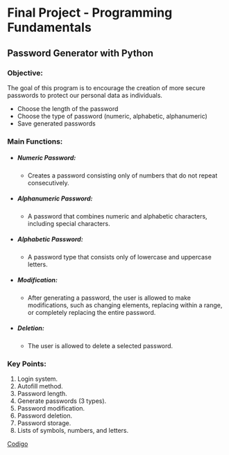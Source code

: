 # Final Project - Programming Fundamentals

## Password Generator with Python

### Objective:
The goal of this program is to encourage the creation of more secure passwords to protect our personal data as individuals.

- Choose the length of the password
- Choose the type of password (numeric, alphabetic, alphanumeric)
- Save generated passwords

### Main Functions:

- ##### Numeric Password:
    - Creates a password consisting only of numbers that do not repeat consecutively.

- ##### Alphanumeric Password:
    - A password that combines numeric and alphabetic characters, including special characters.

- ##### Alphabetic Password:
    - A password type that consists only of lowercase and uppercase letters.

- ##### Modification:
    - After generating a password, the user is allowed to make modifications, such as changing elements, replacing within a range, or completely replacing the entire password.

- ##### Deletion:
    - The user is allowed to delete a selected password.

### Key Points:

1. Login system.
2. Autofill method.
3. Password length.
4. Generate passwords (3 types).
5. Password modification.
6. Password deletion.
7. Password storage.
8. Lists of symbols, numbers, and letters.


[Codigo](https://github.com/KALLIIOZ/Password_Generator)
